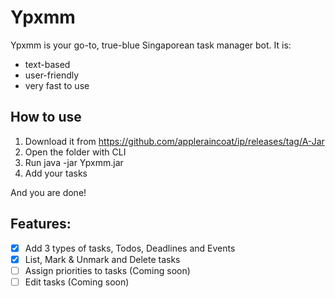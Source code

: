 # Ypxmm

Ypxmm is your go-to, true-blue Singaporean task manager bot. It is:

- text-based
- user-friendly
- very fast to use

## How to use

1. Download it from https://github.com/appleraincoat/ip/releases/tag/A-Jar
2. Open the folder with CLI
3. Run java -jar Ypxmm.jar
4. Add your tasks

And you are done! 

## Features:
- [x] Add 3 types of tasks, Todos, Deadlines and Events
- [X] List, Mark & Unmark and Delete tasks
- [ ] Assign priorities to tasks (Coming soon)
- [ ] Edit tasks (Coming soon)
